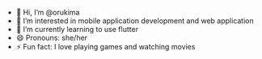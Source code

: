 - 👋 Hi, I’m @orukima
- 👀 I’m interested in mobile application development and web application
- 🌱 I’m currently learning to use flutter
- 😄 Pronouns: she/her
- ⚡ Fun fact: I love playing games and watching movies 

<!---
orukima/orukima is a ✨ special ✨ repository because its `README.md` (this file) appears on your GitHub profile.
You can click the Preview link to take a look at your changes.
--->
